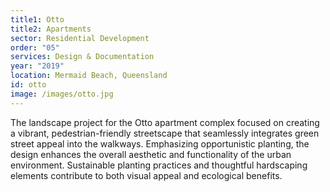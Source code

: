 ```yaml
---
title1: Otto
title2: Apartments
sector: Residential Development
order: "05"
services: Design & Documentation
year: "2019"
location: Mermaid Beach, Queensland
id: otto
image: /images/otto.jpg
---
```

The landscape project for the Otto apartment complex focused on creating a vibrant, pedestrian-friendly streetscape that seamlessly integrates green street appeal into the walkways. Emphasizing opportunistic planting, the design enhances the overall aesthetic and functionality of the urban environment. Sustainable planting practices and thoughtful hardscaping elements contribute to both visual appeal and ecological benefits.